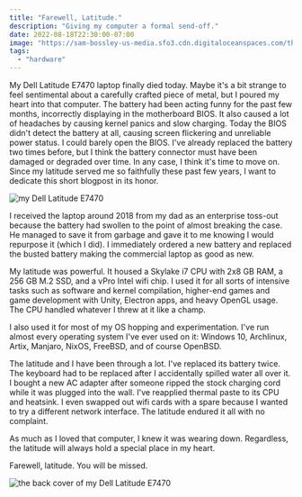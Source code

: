 ```yaml
---
title: "Farewell, Latitude."
description: "Giving my computer a formal send-off."
date: 2022-08-18T22:30:00-07:00
image: "https://sam-bossley-us-media.sfo3.cdn.digitaloceanspaces.com/thoughts/2022/latitude-1.jpg"
tags:
  - "hardware"
---
```


My Dell Latitude E7470 laptop finally died today. Maybe it's a bit strange to feel sentimental about a carefully crafted piece of metal, but I poured my heart into that computer. The battery had been acting funny for the past few months, incorrectly displaying in the motherboard BIOS. It also caused a lot of headaches by causing kernel panics and slow charging. Today the BIOS didn't detect the battery at all, causing screen flickering and unreliable power status. I could barely open the BIOS. I've already replaced the battery two times before, but I think the battery connector must have been damaged or degraded over time. In any case, I think it's time to move on. Since my latitude served me so faithfully these past few years, I want to dedicate this short blogpost in its honor.

![my Dell Latitude E7470](https://sam-bossley-us-media.sfo3.cdn.digitaloceanspaces.com/thoughts/2022/latitude-1.jpg)

I received the laptop around 2018 from my dad as an enterprise toss-out because the battery had swollen to the point of almost breaking the case. He managed to save it from garbage and gave it to me knowing I would repurpose it (which I did). I immediately ordered a new battery and replaced the busted battery making the commercial laptop as good as new.

My latitude was powerful. It housed a Skylake i7 CPU with 2x8 GB RAM, a 256 GB M.2 SSD, and a vPro Intel wifi chip. I used it for all sorts of intensive tasks such as software and kernel compilation, higher-end games and game development with Unity, Electron apps, and heavy OpenGL usage. The CPU handled whatever I threw at it like a champ.

I also used it for most of my OS hopping and experimentation. I've run almost every operating system I've ever used on it: Windows 10, Archlinux, Artix, Manjaro, NixOS, FreeBSD, and of course OpenBSD.

The latitude and I have been through a lot. I've replaced its battery twice. The keyboard had to be replaced after I accidentally spilled water all over it. I bought a new AC adapter after someone ripped the stock charging cord while it was plugged into the wall. I've reapplied thermal paste to its CPU and heatsink. I even swapped out wifi cards with a spare because I wanted to try a different network interface. The latitude endured it all with no complaint.

As much as I loved that computer, I knew it was wearing down. Regardless, the latitude will always hold a special place in my heart.

Farewell, latitude. You will be missed.

![the back cover of my Dell Latitude E7470](https://sam-bossley-us-media.sfo3.cdn.digitaloceanspaces.com/thoughts/2022/latitude-2.jpg)
